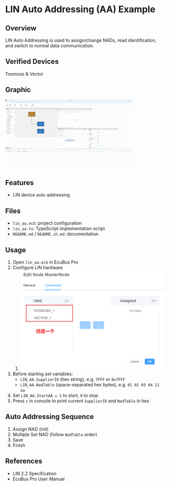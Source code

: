 # LIN Auto Addressing (AA) Example

## Overview

LIN Auto Addressing is used to assign/change NADs, read identification, and switch to normal data communication.

## Verified Devices

Toomoss & Vector

## Graphic

![alt](lin_aa.gif)

## Features

- LIN device auto addressing

## Files

- `lin_aa.ecb`: project configuration
- `lin_aa.ts`: TypeScript implementation script
- `README.md` / `README.zh.md`: documentation

## Usage

1. Open `lin_aa.ecb` in EcuBus Pro
2. Configure LIN hardware
   1. ![alt](image.png)
3. Before starting set variables:
   - `LIN_AA.SupplierID` (hex string), e.g. `7FFF` or `0x7FFF`
   - `LIN_AA.NadTable` (space-separated hex bytes), e.g. `01 02 03 04 11 aa`
4. Set `LIN_AA.StartAA = 1` to start, `0` to stop
5. Press `c` in console to print current `SupplierID` and `NadTable` in hex

## Auto Addressing Sequence

1. Assign NAD (init)
2. Multiple Set NAD (follow `NadTable` order)
3. Save
4. Finish

## References

- LIN 2.2 Specification
- EcuBus Pro User Manual
